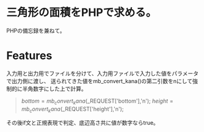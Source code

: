 # 三角形の面積をPHPで求める。

PHPの備忘録を兼ねて。

# Features

入力用と出力用でファイルを分けて、入力用ファイルで入力した値をパラメータで出力側に渡し、
送られてきた値をmb_convert_kana()の第二引数をnにして強制的に半角数字にした上で計算。

>$bottom = mb_convert_kana($_REQUEST['bottom'],'n');
>$height = mb_convert_kana($_REQUEST['height'],'n');

その後if文と正規表現で判定、底辺高さ共に値が数字ならtrue。
